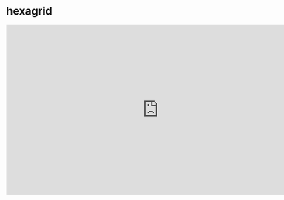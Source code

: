 # hexagrid

<iframe width="800" height="450" src="https://www.youtube.com/embed/LVRQoFFB7I0?list=PLlFNyJSlfYyRlbtkQz8ggsMFc-ZvBDfL8" frameborder="0" gesture="media" allowfullscreen></iframe>